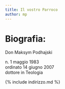 ```yaml
---
title: Il vostro Parroco
author: mp
---
```


# Biografia: 
Don Maksym Podhajski

n. 1 maggio 1983<br>
ordinato 14 giugno 2007<br>
dottore in Teologia 




{% include indirizzo.md %}


